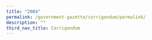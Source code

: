 ```yaml
---
title: "2004"
permalink: /government-gazette/corrigendum/permalink/
description: ""
third_nav_title: Corrigendum
---
```

